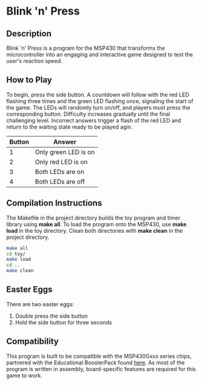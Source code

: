 # Blink 'n' Press

## Description
Blink 'n' Press is a program for the MSP430 that transforms the microcontroller into an engaging and interactive game designed to test the user's reaction speed.

## How to Play
To begin, press the side button. A countdown will follow with the red LED flashing three times and the green LED flashing once, signaling the start of the game. The LEDs will randomly turn on/off, and players must press the corresponding button. Difficulty increases gradually until the final challenging level. Incorrect answers trigger a flash of the red LED and return to the waiting state ready to be played agin.

Button  | Answer
------- | -----------
1       | Only green LED is on
2       | Only red LED is on
3       | Both LEDs are on
4       | Both LEDs are off


## Compilation Instructions
The Makefile in the project directory builds the toy program and timer library using **make all**. To load the program onto the MSP430, use **make load** in the toy directory. Clean both directories with **make clean** in the project directory.

```bash
make all
cd toy/
make load
cd ..
make clean
```

## Easter Eggs
There are two easter eggs:
1. Double press the side button
2. Hold the side button for three seconds

## Compatibility
This program is built to be compatible with the MSP430Gxxx series chips, partnered with the Educational BoosterPack found [here](https://www.tindie.com/products/robg/educational-boosterpack-service/). As most of the program is written in assembly, board-specific features are required for this game to work.
